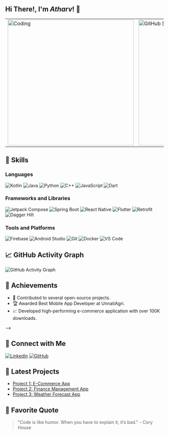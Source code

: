## Hi There!, I'm *Atharv*! :wave:

<div align="center">
  
</div>

<table>
  <tr>
    <td>
      <img src="https://media.giphy.com/media/13HgwGsXF0aiGY/giphy.gif" width="400" alt="Coding">
    </td>
    <td>
      <img src="https://github-readme-stats.vercel.app/api?username=atharavmishra&show_icons=true&theme=radical" width="400" alt="GitHub Stats">
    </td>
  </tr>
</table>

## 🚀 Skills

### Languages
![Kotlin](https://img.shields.io/badge/-Kotlin-0095D5?logo=kotlin&logoColor=white&style=for-the-badge)
![Java](https://img.shields.io/badge/-Java-007396?logo=java&logoColor=white&style=for-the-badge)
![Python](https://img.shields.io/badge/-Python-3776AB?logo=python&logoColor=white&style=for-the-badge)
![C++](https://img.shields.io/badge/-C++-00599C?logo=cplusplus&logoColor=white&style=for-the-badge)
![JavaScript](https://img.shields.io/badge/-JavaScript-F7DF1E?logo=javascript&logoColor=black&style=for-the-badge)
![Dart](https://img.shields.io/badge/-Dart-0175C2?logo=dart&logoColor=white&style=for-the-badge)

### Frameworks and Libraries
![Jetpack Compose](https://img.shields.io/badge/-Jetpack%20Compose-4285F4?logo=jetpackcompose&logoColor=white&style=for-the-badge)
![Spring Boot](https://img.shields.io/badge/-Spring%20Boot-6DB33F?logo=springboot&logoColor=white&style=for-the-badge)
![React Native](https://img.shields.io/badge/-React%20Native-61DAFB?logo=react&logoColor=black&style=for-the-badge)
![Flutter](https://img.shields.io/badge/-Flutter-02569B?logo=flutter&logoColor=white&style=for-the-badge)
![Retrofit](https://img.shields.io/badge/-Retrofit-00d5a1?logo=retrofit&logoColor=white&style=for-the-badge)
![Dagger Hilt](https://img.shields.io/badge/-Dagger%20Hilt-2e7d32?logo=dagger&logoColor=white&style=for-the-badge)

### Tools and Platforms
![Firebase](https://img.shields.io/badge/-Firebase-FFCA28?logo=firebase&logoColor=black&style=for-the-badge)
![Android Studio](https://img.shields.io/badge/-Android%20Studio-3DDC84?logo=androidstudio&logoColor=white&style=for-the-badge)
![Git](https://img.shields.io/badge/-Git-F05032?logo=git&logoColor=white&style=for-the-badge)
![Docker](https://img.shields.io/badge/-Docker-2496ED?logo=docker&logoColor=white&style=for-the-badge)
![VS Code](https://img.shields.io/badge/-VS%20Code-007ACC?logo=visualstudiocode&logoColor=white&style=for-the-badge)

## 📈 GitHub Activity Graph
![GitHub Activity Graph](https://activity-graph.herokuapp.com/graph?username=atharavmishra&theme=rogue)

## 🏅 Achievements
- 🌟 Contributed to several open-source projects.
- 🏆 Awarded Best Mobile App Developer at UnnatiAgri.
- 📈 Developed high-performing e-commerce application with over 100K downloads.

<!--## 📚 Recent Blog Posts
<!-- BLOG-POST-LIST:START -->

<!--- [How to Build an E-Commerce App with Android](https://medium.com/@atharavmishra/build-e-commerce-app-android-123456)
- [Migrating Codebases from Java to Kotlin](https://medium.com/@atharavmishra/migrating-java-to-kotlin-123456)
- [Integrating Payment Gateways in Android Apps](https://medium.com/@atharavmishra/integrate-payment-gateways-android-123456)
<!-- BLOG-POST-LIST:END --> -->

## 🤝 Connect with Me
[![LinkedIn](https://img.shields.io/badge/-LinkedIn-0A66C2?logo=linkedin&logoColor=white&style=for-the-badge)](linkedin.com/in/atharv-mishra-1149821a9)
[![GitHub](https://img.shields.io/badge/-GitHub-181717?logo=github&logoColor=white&style=for-the-badge)](https://github.com/atharavmishra)

## 📝 Latest Projects
- [Project 1: E-Commerce App](https://github.com/atharavmishra/e-commerce-app)
- [Project 2: Finance Management App](https://github.com/atharavmishra/finance-management-app)
- [Project 3: Weather Forecast App](https://github.com/atharavmishra/weather-forecast-app)

## 🎨 Favorite Quote
> "Code is like humor. When you have to explain it, it’s bad." - Cory House
